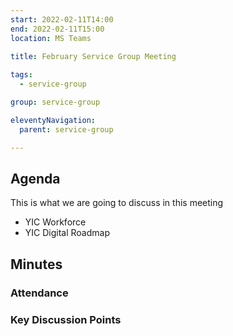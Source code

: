```yaml
---
start: 2022-02-11T14:00
end: 2022-02-11T15:00
location: MS Teams
 
title: February Service Group Meeting

tags:
  - service-group

group: service-group

eleventyNavigation:
  parent: service-group

---
```


## Agenda
This is what we are going to discuss in this meeting
* YIC Workforce
* YIC Digital Roadmap

## Minutes

### Attendance
    
### Key Discussion Points
